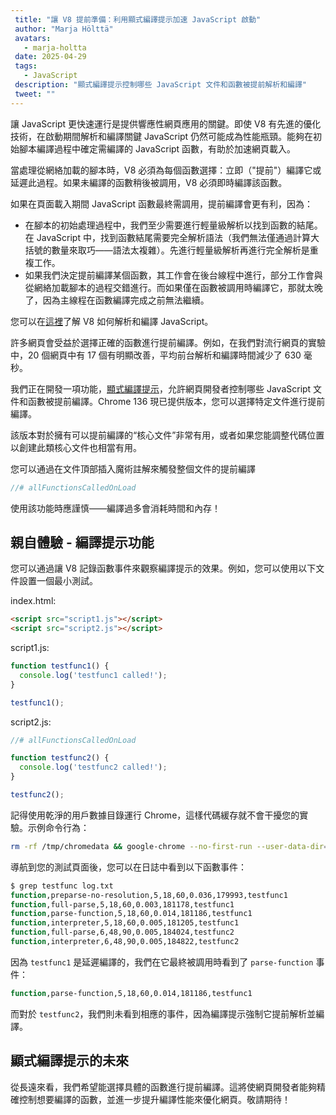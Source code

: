 ```yaml
---
 title: "讓 V8 提前準備：利用顯式編譯提示加速 JavaScript 啟動"
 author: "Marja Hölttä"
 avatars: 
   - marja-holtta
 date: 2025-04-29
 tags: 
   - JavaScript
 description: "顯式編譯提示控制哪些 JavaScript 文件和函數被提前解析和編譯"
 tweet: ""
---
```


讓 JavaScript 更快速運行是提供響應性網頁應用的關鍵。即使 V8 有先進的優化技術，在啟動期間解析和編譯關鍵 JavaScript 仍然可能成為性能瓶頸。能夠在初始腳本編譯過程中確定需編譯的 JavaScript 函數，有助於加速網頁載入。

<!--truncate-->
當處理從網絡加載的腳本時，V8 必須為每個函數選擇：立即（"提前"）編譯它或延遲此過程。如果未編譯的函數稍後被調用，V8 必須即時編譯該函數。

如果在頁面載入期間 JavaScript 函數最終需調用，提前編譯會更有利，因為：

- 在腳本的初始處理過程中，我們至少需要進行輕量級解析以找到函數的結尾。在 JavaScript 中，找到函數結尾需要完全解析語法（我們無法僅通過計算大括號的數量來取巧——語法太複雜）。先進行輕量級解析再進行完全解析是重複工作。
- 如果我們決定提前編譯某個函數，其工作會在後台線程中進行，部分工作會與從網絡加載腳本的過程交錯進行。而如果僅在函數被調用時編譯它，那就太晚了，因為主線程在函數編譯完成之前無法繼續。

您可以在[這裡](https://v8.dev/blog/preparser)了解 V8 如何解析和編譯 JavaScript。

許多網頁會受益於選擇正確的函數進行提前編譯。例如，在我們對流行網頁的實驗中，20 個網頁中有 17 個有明顯改善，平均前台解析和編譯時間減少了 630 毫秒。

我們正在開發一項功能，[顯式編譯提示](https://github.com/WICG/explicit-javascript-compile-hints-file-based)，允許網頁開發者控制哪些 JavaScript 文件和函數被提前編譯。Chrome 136 現已提供版本，您可以選擇特定文件進行提前編譯。

該版本對於擁有可以提前編譯的“核心文件”非常有用，或者如果您能調整代碼位置以創建此類核心文件也相當有用。

您可以通過在文件頂部插入魔術註解來觸發整個文件的提前編譯

```js
//# allFunctionsCalledOnLoad
```

使用該功能時應謹慎——編譯過多會消耗時間和內存！

## 親自體驗 - 編譯提示功能

您可以通過讓 V8 記錄函數事件來觀察編譯提示的效果。例如，您可以使用以下文件設置一個最小測試。

index.html:

```html
<script src="script1.js"></script>
<script src="script2.js"></script>
```

script1.js:

```js
function testfunc1() {
  console.log('testfunc1 called!');
}

testfunc1();
```

script2.js:

```js
//# allFunctionsCalledOnLoad

function testfunc2() {
  console.log('testfunc2 called!');
}

testfunc2();
```

記得使用乾淨的用戶數據目錄運行 Chrome，這樣代碼緩存就不會干擾您的實驗。示例命令行為：

```sh
rm -rf /tmp/chromedata && google-chrome --no-first-run --user-data-dir=/tmp/chromedata --js-flags=--log-function_events > log.txt
```

導航到您的測試頁面後，您可以在日誌中看到以下函數事件：

```sh
$ grep testfunc log.txt
function,preparse-no-resolution,5,18,60,0.036,179993,testfunc1
function,full-parse,5,18,60,0.003,181178,testfunc1
function,parse-function,5,18,60,0.014,181186,testfunc1
function,interpreter,5,18,60,0.005,181205,testfunc1
function,full-parse,6,48,90,0.005,184024,testfunc2
function,interpreter,6,48,90,0.005,184822,testfunc2
```

因為 `testfunc1` 是延遲編譯的，我們在它最終被調用時看到了 `parse-function` 事件：

```sh
function,parse-function,5,18,60,0.014,181186,testfunc1
```

而對於 `testfunc2`，我們則未看到相應的事件，因為編譯提示強制它提前解析並編譯。

## 顯式編譯提示的未來

從長遠來看，我們希望能選擇具體的函數進行提前編譯。這將使網頁開發者能夠精確控制想要編譯的函數，並進一步提升編譯性能來優化網頁。敬請期待！
